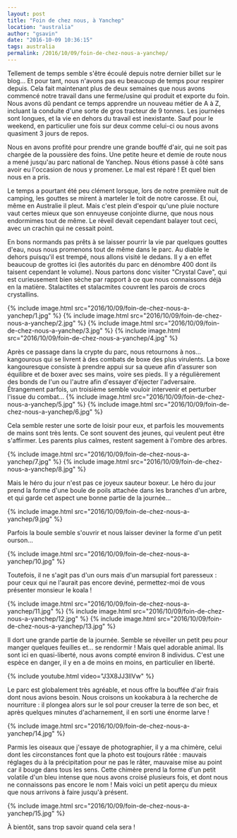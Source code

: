 ```yaml
---
layout: post
title: "Foin de chez nous, à Yanchep"
location: "australia"
author: "gsavin"
date: "2016-10-09 10:36:15"
tags: australia
permalink: /2016/10/09/foin-de-chez-nous-a-yanchep/
---
```

Tellement de temps semble s'être écoulé depuis notre dernier billet sur le blog... Et pour tant, nous n'avons pas eu beaucoup de temps pour respirer depuis. Cela fait maintenant plus de deux semaines que nous avons commencé notre travail dans une ferme/usine qui produit et exporte du foin. Nous avons dû pendant ce temps apprendre un nouveau métier de A à Z, incluant la conduite d'une sorte de gros tracteur de 9 tonnes. Les journées sont longues, et la vie en dehors du travail est inexistante. Sauf pour le weekend, en particulier une fois sur deux comme celui-ci ou nous avons quasiment 3 jours de repos.

Nous en avons profité pour prendre une grande bouffé d'air, qui ne soit pas chargée de la poussière des foins. Une petite heure et demie de route nous a mené jusqu'au parc national de Yanchep. Nous étions passé à côté sans avoir eu l'occasion de nous y promener. Le mal est réparé ! Et quel bien nous en a pris.

Le temps a pourtant été peu clément lorsque, lors de notre première nuit de camping, les gouttes se mirent à marteler le toit de notre carosse. Et oui, même en Australie il pleut. Mais c'est plein d'espoir qu'une pluie nocture vaut certes mieux que son ennuyeuse conjointe diurne, que nous nous endormimes tout de même. Le réveil devait cependant balayer tout ceci, avec un crachin qui ne cessait point.

En bons normands pas prêts à se laisser pourrir la vie par quelques gouttes d'eau, nous nous promenons tout de même dans le parc. Au diable le dehors puisqu'il est trempé, nous allons visité le dedans. Il y a en effet beaucoup de grottes ici (les autorités du parc en dénombre 400 dont ils taisent cependant le volume). Nous partons donc visiter "Crystal Cave", qui est curieusement bien sèche par rapport à ce que nous connaissons déjà en la matière. Stalactites et stalacmites couvrent les parois de crocs crystallins.

{% include image.html src="2016/10/09/foin-de-chez-nous-a-yanchep/1.jpg" %}
{% include image.html src="2016/10/09/foin-de-chez-nous-a-yanchep/2.jpg" %}
{% include image.html src="2016/10/09/foin-de-chez-nous-a-yanchep/3.jpg" %}
{% include image.html src="2016/10/09/foin-de-chez-nous-a-yanchep/4.jpg" %}

Après ce passage dans la crypte du parc, nous retournons à nos... kangourous qui se livrent à des combats de boxe des plus virulents. La boxe kangouresque consiste à prendre appui sur sa queue afin d'assurer son équilibre et de boxer avec ses mains, voire ses pieds. Il y a régulièrement des bonds de l'un ou l'autre afin d'essayer d'éjecter l'adversaire. Étrangement parfois, un troisième semble vouloir intervenir et perturber l'issue du combat...
{% include image.html src="2016/10/09/foin-de-chez-nous-a-yanchep/5.jpg" %}
{% include image.html src="2016/10/09/foin-de-chez-nous-a-yanchep/6.jpg" %}

Cela semble rester une sorte de loisir pour eux, et parfois les mouvements de mains sont très lents. Ce sont souvent des jeunes, qui veulent peut être s'affirmer. Les parents plus calmes, restent sagement à l'ombre des arbres.

{% include image.html src="2016/10/09/foin-de-chez-nous-a-yanchep/7.jpg" %}
{% include image.html src="2016/10/09/foin-de-chez-nous-a-yanchep/8.jpg" %}

Mais le héro du jour n'est pas ce joyeux sauteur boxeur. Le héro du jour prend la forme d'une boule de poils attachée dans les branches d'un arbre, et qui garde cet aspect une bonne partie de la journée...

{% include image.html src="2016/10/09/foin-de-chez-nous-a-yanchep/9.jpg" %}

Parfois la boule semble s'ouvrir et nous laisser deviner la forme d'un petit ourson...

{% include image.html src="2016/10/09/foin-de-chez-nous-a-yanchep/10.jpg" %}

Toutefois, il ne s'agit pas d'un ours mais d'un marsupial fort paresseux : pour ceux qui ne l'aurait pas encore deviné, permettez-moi de vous présenter monsieur le koala !

{% include image.html src="2016/10/09/foin-de-chez-nous-a-yanchep/11.jpg" %}
{% include image.html src="2016/10/09/foin-de-chez-nous-a-yanchep/12.jpg" %}
{% include image.html src="2016/10/09/foin-de-chez-nous-a-yanchep/13.jpg" %}

Il dort une grande partie de la journée. Semble se réveiller un petit peu pour manger quelques feuilles et... se rendormir ! Mais quel adorable animal. Ils sont ici en quasi-liberté, nous avons compté environ 8 individus. C'est une espèce en danger, il y en a de moins en moins, en particulier en liberté.

{% include youtube.html video="J3X8JJ3llVw" %}

Le parc est globalement très agréable, et nous offre la bouffée d'air frais dont nous avions besoin. Nous croisons un kookabura à la recherche de nourriture : il plongea alors sur le sol pour creuser la terre de son bec, et après quelques minutes d'acharnement, il en sorti une énorme larve !

{% include image.html src="2016/10/09/foin-de-chez-nous-a-yanchep/14.jpg" %}

Parmis les oiseaux que j'essaye de photographier, il y a ma chimère, celui dont les circonstances font que la photo est toujours râtée : mauvais réglages du à la précipitation pour ne pas le râter, mauvaise mise au point car il bouge dans tous les sens. Cette chimère prend la forme d'un petit volatile d'un bleu intense que nous avons croisé plusieurs fois, et dont nous ne connaissons pas encore le nom ! Mais voici un petit aperçu du mieux que nous arrivons à faire jusqu'à présent.

{% include image.html src="2016/10/09/foin-de-chez-nous-a-yanchep/15.jpg" %}

À bientôt, sans trop savoir quand cela sera !
